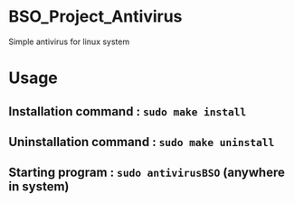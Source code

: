 # BSO_Project_Antivirus
Simple antivirus for linux system


# Usage

## Installation command : `sudo make install`
## Uninstallation command : `sudo make uninstall`
## Starting program : `sudo antivirusBSO`    (anywhere in system)
